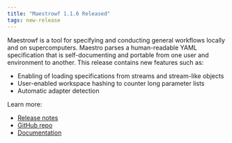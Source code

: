 ```yaml
---
title: "Maestrowf 1.1.6 Released"
tags: new-release
---
```


Maestrowf is a tool for specifying and conducting general workflows locally and on supercomputers. Maestro parses a human-readable YAML specification that is self-documenting and portable from one user and environment to another. This release contains new features such as:
- Enabling of loading specifications from streams and stream-like objects
- User-enabled workspace hashing to counter long parameter lists
- Automatic adapter detection

Learn more:
- [Release notes](https://github.com/LLNL/maestrowf/releases/tag/v1.1.6)
- [GitHub repo](https://github.com/LLNL/maestrowf)
- [Documentation](https://maestrowf.readthedocs.io/en/latest/index.html)
